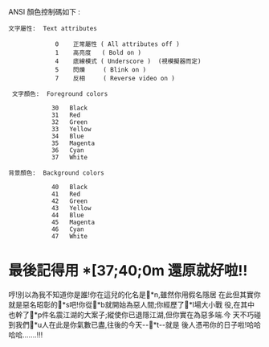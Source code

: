 
  ANSI 顏色控制碼如下 :

    文字屬性:  Text attributes

                 0    正常屬性 ( All attributes off )
                 1    高亮度   ( Bold on )                    
                 4    底線模式 ( Underscore )  (視模擬器而定) 
                 5    閃爍     ( Blink on )                   
                 7    反相     ( Reverse video on )           

     文字顏色:  Foreground colors

                30   Black
                31   Red
                32   Green
                33   Yellow
                34   Blue
                35   Magenta
                36   Cyan
                37   White

    背景顏色:  Background colors

                40   Black                                
                41   Red                                  
                42   Green                                
                43   Yellow                               
                44   Blue                                 
                45   Magenta                              
                46   Cyan                                 
                47   White                                

# 最後記得用 *[37;40;0m 還原就好啦!!

哼!別以為我不知道你是誰!你在這兒的化名是*n,雖然你用假名隱居
在此但其實你就是惡名昭彰的*s吧!你從*b就開始為惡人間;你經歷了*l場大小戰
役,在其中也幹了*p件名震江湖的大案子;縱使你已退隱江湖,但你實在為惡多端.今
天不巧碰到我們*u人在此是你氣數已盡,往後的今天--*t--就是
後人憑弔你的日子啦!哈哈哈哈.......!!!
